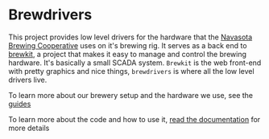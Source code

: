 # Brewdrivers
This project provides low level drivers for the hardware that the [Navasota Brewing Cooperative](https://navasotabrewing.com) uses on it's brewing rig. It serves as a back end to [brewkit](https://github.com/NavasotaBrewing/brewkit), a project that makes it easy to manage and control the brewing hardware. It's basically a small SCADA system. `Brewkit` is the web front-end with pretty graphics and nice things, `brewdrivers` is where all the low level drivers live.

To learn more about our brewery setup and the hardware we use, see the [guides](guides/index.md)

To learn more about the code and how to use it, [read the documentation](https://docs.rs/crate/brewdrivers/) for more details
